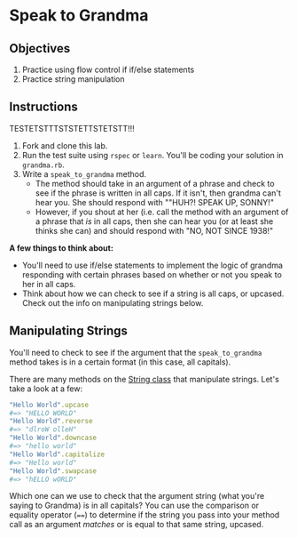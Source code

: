 # Speak to Grandma

## Objectives

1. Practice using flow control if if/else statements
2. Practice string manipulation

## Instructions


TESTETSTTTSTSTETTSTETSTT!!!

1. Fork and clone this lab.
2. Run the test suite using `rspec` or `learn`. You'll be coding your solution in `grandma.rb`.
3. Write a `speak_to_grandma` method. 
	* The method should take in an argument of a phrase and check to see if the phrase is written in all caps. If it isn't, then grandma can't hear you. She should respond with ""HUH?! SPEAK UP, SONNY!"
	* However, if you shout at her (i.e. call the method with an argument of a phrase that *is* in all caps, then she can hear you (or at least she thinks she can) and should respond with "NO, NOT SINCE 1938!"

**A few things to think about:**

* You'll need to use if/else statements to implement the logic of grandma responding with certain phrases based on whether or not you speak to her in all caps. 
* Think about how we can check to see if a string is all caps, or upcased. Check out the info on manipulating strings below. 


## Manipulating Strings

You'll need to check to see if the argument that the `speak_to_grandma` method takes is in a certain format (in this case, all capitals).

There are many methods on the [String class](http://www.ruby-doc.org/core-2.1.4/String.html) that manipulate strings. Let's take a look at a few:

```ruby
"Hello World".upcase
#=> "HELLO WORLD"
"Hello World".reverse
#=> "dlroW olleH" 
"Hello World".downcase
#=> "hello world" 
"Hello World".capitalize
#=> "Hello world" 
"Hello World".swapcase
#=> "hELLO wORLD" 
```

Which one can we use to check that the argument string (what you're saying to Grandma) is in all capitals? You can use the comparison or equality operator (`==`) to determine if the string you pass into your method call as an argument *matches* or is equal to that same string, upcased. 

